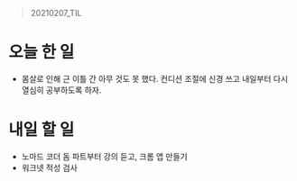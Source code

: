 > 20210207_TIL <br>

# 오늘 한 일

- 몸살로 인해 근 이틀 간 아무 것도 못 했다. 컨디션 조절에 신경 쓰고 내일부터 다시 열심히 공부하도록 하자.

# 내일 할 일

- 노마드 코더 돔 파트부터 강의 듣고, 크롬 앱 만들기
- 워크넷 적성 검사
